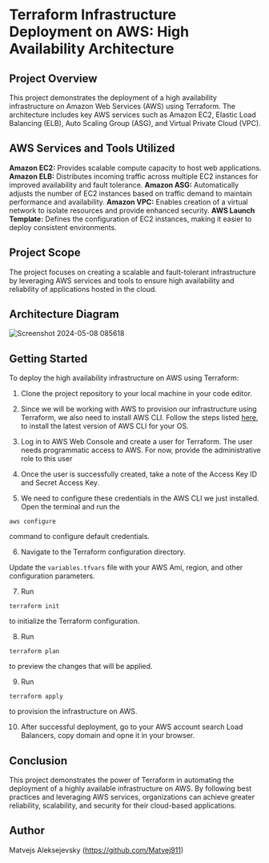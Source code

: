 # Terraform Infrastructure Deployment on AWS: High Availability Architecture

## Project Overview

This project demonstrates the deployment of a high availability infrastructure on Amazon Web Services (AWS) using Terraform. The architecture includes key AWS services such as Amazon EC2, Elastic Load Balancing (ELB), Auto Scaling Group (ASG), and Virtual Private Cloud (VPC).

## AWS Services and Tools Utilized

**Amazon EC2:** Provides scalable compute capacity to host web applications.
**Amazon ELB:** Distributes incoming traffic across multiple EC2 instances for improved availability and fault tolerance.
**Amazon ASG:** Automatically adjusts the number of EC2 instances based on traffic demand to maintain performance and availability.
**Amazon VPC:** Enables creation of a virtual network to isolate resources and provide enhanced security.
**AWS Launch Template:** Defines the configuration of EC2 instances, making it easier to deploy consistent environments.

## Project Scope

The project focuses on creating a scalable and fault-tolerant infrastructure by leveraging AWS services and tools to ensure high availability and reliability of applications hosted in the cloud.

## Architecture Diagram

![Screenshot 2024-05-08 085618](https://github.com/Matvej911/Aleksejevs_Matvejs_CloudProgramming/assets/72816648/77057af0-7802-48f0-9160-cfcdf438e4c1)

## Getting Started

To deploy the high availability infrastructure on AWS using Terraform:

1. Clone the project repository to your local machine in your code editor.

2. Since we will be working with AWS to provision our infrastructure using Terraform, we also need to install AWS CLI.
   Follow the steps listed [here](https://docs.aws.amazon.com/cli/latest/userguide/getting-started-install.html), to install the latest version of AWS CLI for your OS.

3. Log in to AWS Web Console and create a user for Terraform. The user needs programmatic access to AWS. For now, provide the administrative role to this user

4. Once the user is successfully created, take a note of the Access Key ID and Secret Access Key.

5. We need to configure these credentials in the AWS CLI we just installed. Open the terminal and run the

```
aws configure
```

command to configure default credentials.

6. Navigate to the Terraform configuration directory.

Update the `variables.tfvars` file with your AWS Ami, region, and other configuration parameters.

7. Run

```
terraform init
```

to initialize the Terraform configuration.

8. Run

```
terraform plan
```

to preview the changes that will be applied.

9. Run

```
terraform apply
```

to provision the infrastructure on AWS.

10. After successful deployment, go to your AWS account search Load Balancers, copy domain and opne it in your browser.

## Conclusion

This project demonstrates the power of Terraform in automating the deployment of a highly available infrastructure on AWS. By following best practices and leveraging AWS services, organizations can achieve greater reliability, scalability, and security for their cloud-based applications.

## Author

Matvejs Aleksejevsky (https://github.com/Matvej911)
